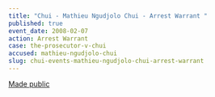 ```yaml
---
title: "Chui - Mathieu Ngudjolo Chui - Arrest Warrant "
published: true
event_date: 2008-02-07
action: Arrest Warrant
case: the-prosecutor-v-chui
accused: mathieu-ngudjolo-chui
slug: chui-events-mathieu-ngudjolo-chui-arrest-warrant
---
```


[Made public](http://www.icc-cpi.int/iccdocs/doc/doc453054.PDF)


